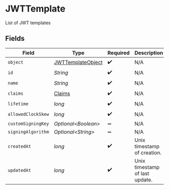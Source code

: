 # JWTTemplate

List of JWT templates


## Fields

| Field                                                             | Type                                                              | Required                                                          | Description                                                       |
| ----------------------------------------------------------------- | ----------------------------------------------------------------- | ----------------------------------------------------------------- | ----------------------------------------------------------------- |
| `object`                                                          | [JWTTemplateObject](../../models/components/JWTTemplateObject.md) | :heavy_check_mark:                                                | N/A                                                               |
| `id`                                                              | *String*                                                          | :heavy_check_mark:                                                | N/A                                                               |
| `name`                                                            | *String*                                                          | :heavy_check_mark:                                                | N/A                                                               |
| `claims`                                                          | [Claims](../../models/components/Claims.md)                       | :heavy_check_mark:                                                | N/A                                                               |
| `lifetime`                                                        | *long*                                                            | :heavy_check_mark:                                                | N/A                                                               |
| `allowedClockSkew`                                                | *long*                                                            | :heavy_check_mark:                                                | N/A                                                               |
| `customSigningKey`                                                | *Optional\<Boolean>*                                              | :heavy_minus_sign:                                                | N/A                                                               |
| `signingAlgorithm`                                                | *Optional\<String>*                                               | :heavy_minus_sign:                                                | N/A                                                               |
| `createdAt`                                                       | *long*                                                            | :heavy_check_mark:                                                | Unix timestamp of creation.<br/>                                  |
| `updatedAt`                                                       | *long*                                                            | :heavy_check_mark:                                                | Unix timestamp of last update.<br/>                               |